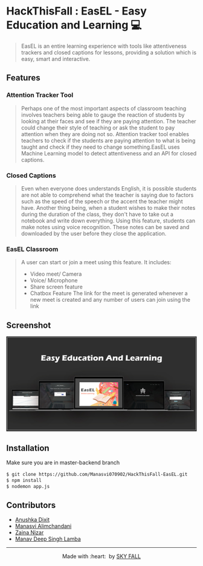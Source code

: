 
# HackThisFall : EasEL - Easy Education and Learning 💻
> <Subtitle>
> EasEL is an entire learning experience with tools like attentiveness trackers and closed captions for lessons, providing a solution which is easy, smart and interactive.

## Features

 ### Attention Tracker Tool
> Perhaps one of the most important aspects of classroom teaching involves teachers being able to gauge the reaction of students by looking at their faces and see if they are paying attention. The teacher could change their style of teaching or ask the student to pay attention when they are doing not so. Attention tracker tool enables teachers to check if the students are paying attention to what is being taught and check if they need to change something.EasEL uses Machine Learning model to detect attentiveness and an API for closed captions.

### Closed Captions
> Even when everyone does understands English, it is possible students are not able to comprehend what the teacher is saying due to factors such as the speed of the speech or the accent the teacher might have.
Another thing being, when a student wishes to make their notes during the duration of the class, they don't have to take out a notebook and write down everything. Using this feature, students can make notes using voice recognition.
These notes can be saved and downloaded by the user before they close the application.

### EasEL Classroom
> A user can start or join a meet using this feature. It includes: 
> - Video meet/ Camera 
> - Voice/ Microphone 
> - Share screen feature 
> - Chatbox Feature
> The link for the meet is generated whenever a new meet is created and any number of users can join using the link


## Screenshot
<img src="https://github.com/Manasvi070902/HackThisFall-EasEL/blob/master-backend/Mockup%20designs/combined%20mockup.jpg" alt="Project Screenshots">

## Installation
Make sure you are in master-backend branch
```
$ git clone https://github.com/Manasvi070902/HackThisFall-EasEL.git
$ npm install
$ nodemon app.js
```

## Contributors

- <a href="https://github.com/anushkadixit1708">Anushka Dixit</a>
- <a href="https://github.com/Manasvi070902">Manasvi Alimchandani</a>
- <a href="https://github.com/zainanizar">Zaina Nizar</a>
- <a href="https://github.com/techschneiderrr">Manav Deep Singh Lamba</a>


<hr>
<p align="center">
	Made with :heart: &nbsp;by <a href="https://skyfall-easel.herokuapp.com/" target="_blank">SKY FALL</a>
</p>
